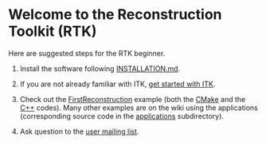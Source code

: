Welcome to the Reconstruction Toolkit (RTK)
===========================================

Here are suggested steps for the RTK beginner.

  1. Install the software following [INSTALLATION.md](INSTALLATION.md).

  2. If you are not already familiar with ITK, [get started with ITK](https://github.com/InsightSoftwareConsortium/ITK/blob/master/GettingStarted.md).

  3. Check out the [FirstReconstruction](examples/FirstReconstruction) example (both the [CMake](examples/FirstReconstruction/CMakeLists.txt) and the [C++](examples/FirstReconstruction/FirstReconstruction.cxx) codes). Many other examples are on the wiki using the applications (corresponding source code in the [applications](applications) subdirectory).

  4. Ask question to the [user mailing list](http://public.kitware.com/mailman/listinfo/rtk-users).
